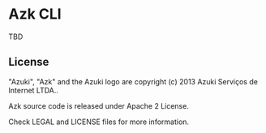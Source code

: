 # Azk CLI

TBD

## License

"Azuki", "Azk" and the Azuki logo are copyright (c) 2013 Azuki Serviços de Internet LTDA..

Azk source code is released under Apache 2 License.

Check LEGAL and LICENSE files for more information.

